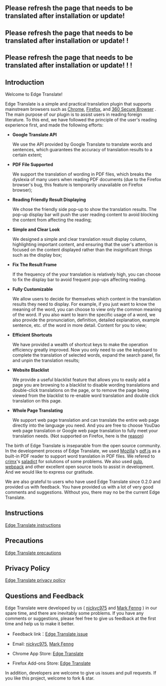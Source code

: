 ## Please refresh the page that needs to be translated after installation or update!

## Please refresh the page that needs to be translated after installation or update! !

## Please refresh the page that needs to be translated after installation or update! ! !

## Introduction

Welcome to Edge Translate!

Edge Translate is a simple and practical translation plugin that supports mainstream browsers such as [Chrome](https://chrome.google.com/webstore/detail/bocbaocobfecmglnmeaeppambideimao), [Firefox](https://addons.mozilla.org/en-US/firefox/addon/edge_translate), and [360 Secure Browser](https://ext.se.360.cn/webstore/detail/aajldohlagodeegngemjjgmabejbejli) . The main purpose of our plugin is to assist users in reading foreign literature. To this end, we have followed the principle of the user's reading experience first, and made the following efforts:

* __Google Translate API__ 

  We use the API provided by Google Translate to translate words and sentences, which guarantees the accuracy of translation results to a certain extent;

* __PDF File Supported__ 

  We support the translation of wording in PDF files, which breaks the dyslexia of many users when reading PDF documents (due to the Firefox browser's bug, this feature is temporarily unavailable on Firefox browser);

* __Reading Friendly Result Displaying__ 

  We chose the friendly side pop-up to show the translation results. The pop-up display bar will push the user reading content to avoid blocking the content from affecting the reading;

* __Simple and Clear Look__

  We designed a simple and clear translation result display column, highlighting important content, and ensuring that the user's attention is focused on the content displayed rather than the insignificant things such as the display box;

* __Fix The Result Frame__ 

  If the frequency of the your translation is relatively high, you can choose to fix the display bar to avoid frequent pop-ups affecting reading.

* __Fully Customizable__ 

  We allow users to decide for themselves which content in the translation results they need to display. For example, if you just want to know the meaning of the word, you can choose to view only the common meaning of the word. If you also want to learn the specific usage of a word, we also provide the pronunciation, definition, detailed explanation, example sentence, etc. of the word in more detail. Content for you to view;

* __Efficient Shortcuts__ 

  We have provided a wealth of shortcut keys to make the operation efficiency greatly improved. Now you only need to use the keyboard to complete the translation of selected words, expand the search panel, fix and unpin the translation results;

* __Website Blacklist__ 

  We provide a useful blacklist feature that allows you to easily add a page you are browsing to a blacklist to disable wording translations and double-click translations on the page, or to remove the page being viewed from the blacklist to re-enable word translation and double click translation on this page.

* __Whole Page Translating__ 

  We support web page translation and can translate the entire web page directly into the language you need. And you are free to choose YouDao web page translation or Google web page translation to fully meet your translation needs. (Not supported on Firefox, here is the [reason](./ToFirefoxUsers.md))

The birth of Edge Translate is inseparable from the open source community. In the development process of Edge Translate, we used [Mozilla](https://github.com/mozilla)'s [pdf.js](https://github.com/mozilla/pdf.js) as a built-in PDF reader to support word translation in PDF files. We refered to [crimx](https://github.com/crimx)'s [saladict](https://github.com/crimx/ext-saladict) for solutions of some problems. We also used [gulp](https://github.com/gulpjs/gulp), [webpack](https://github.com/webpack/webpack) and other excellent open source tools to assist in development. And we would like to express our gratitude.

We are also grateful to users who have used Edge Translate since 0.2.0 and provided us with feedback. You have provided us with a lot of very good comments and suggestions. Without you, there may no be the current Edge Translate.

## Instructions

[Edge Translate instructions](./Instructions.md)

## Precautions

[Edge Translate precautions](./Precautions.md)

## Privacy Policy

[Edge Translate privacy policy](./PrivacyPolicy.md)

## Questions and Feedback

Edge Translate were developed by us ( [nickyc975](https://github.com/nickyc975) and [Mark Fenng](https://github.com/Mark-Fenng) ) in our spare time, and there are inevitably some problems. If you have any comments or suggestions, please feel free to give us feedback at the first time and help us to make it better.

* Feedback link：[Edge Translate issue](https://github.com/EdgeTranslate/EdgeTranslate/issues/new/choose)

* Email: [nickyc975](mailto:chenjinlong2016@outlook.com), [Mark Fenng](mailto:f18846188605@gmail.com)

* Chrome App Store: [Edge Translate](https://chrome.google.com/webstore/detail/%E4%BE%A7%E8%BE%B9%E7%BF%BB%E8%AF%91/bocbaocobfecmglnmeaeppambideimao/reviews)

* Firefox Add-ons Store: [Edge Translate](https://addons.mozilla.org/en-US/firefox/addon/edge_translate/reviews)

In addition, developers are welcome to give us issues and pull requests. If you like this project, welcome to fork & star.